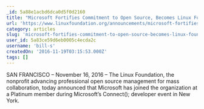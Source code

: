 ```yaml
---
_id: 5a88e1acbd6dca0d5f0d2160
title: "Microsoft Fortifies Commitment to Open Source, Becomes Linux Foundation Platinum Member"
url: 'https://www.linuxfoundation.org/announcements/microsoft-fortifies-commitment-to-open-source-becomes-linux-foundation-platinum'
category: articles
slug: 'microsoft-fortifies-commitment-to-open-source-becomes-linux-foundation-platinum-member'
user_id: 5a83ce59d6eb0005c4ecda2c
username: 'bill-s'
createdOn: '2016-11-19T03:15:53.000Z'
tags: []
---
```


SAN FRANCISCO – November 16, 2016 – The Linux Foundation, the nonprofit advancing professional open source management for mass collaboration, today announced that Microsoft has joined the organization at a Platinum member during Microsoft’s Connect(); developer event in New York.
